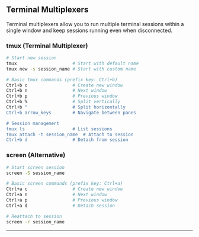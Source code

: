## Terminal Multiplexers

Terminal multiplexers allow you to run multiple terminal sessions within a single window and keep sessions running even when disconnected.

### tmux (Terminal Multiplexer)

```bash
# Start new session
tmux                     # Start with default name
tmux new -s session_name # Start with custom name

# Basic tmux commands (prefix key: Ctrl+b)
Ctrl+b c                 # Create new window
Ctrl+b n                 # Next window
Ctrl+b p                 # Previous window
Ctrl+b %                 # Split vertically
Ctrl+b "                 # Split horizontally
Ctrl+b arrow_keys        # Navigate between panes

# Session management
tmux ls                  # List sessions
tmux attach -t session_name  # Attach to session
Ctrl+b d                 # Detach from session
```

### screen (Alternative)

```bash
# Start screen session
screen -S session_name

# Basic screen commands (prefix key: Ctrl+a)
Ctrl+a c                 # Create new window
Ctrl+a n                 # Next window
Ctrl+a p                 # Previous window
Ctrl+a d                 # Detach session

# Reattach to session
screen -r session_name
```

---